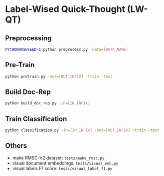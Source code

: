 # Label-Wised Quick-Thought (LW-QT)

## Preprocessing
``` bash
PYTHONHASHSEED=1 python preprocess.py -data=[DATA_NAME]
```

## Pre-Train
``` bash
python pretrain.py -out=[OUT_INFIX] -train -test
```

## Build Doc-Rep
``` bash
python build_doc_rep.py -in=[IN_INFIX]
```

## Train Classification
``` bash
python classification.py -in=[IN_INFIX] -out=[OUT_INFIX] -train -test
```

## Others

- make RMSC-V2 dataset: `tests/make_rmsc.py`
- visual document embeddings: `tests/visual_emb.py`
- visual labels F1 score: `tests/visual_label_f1.py`